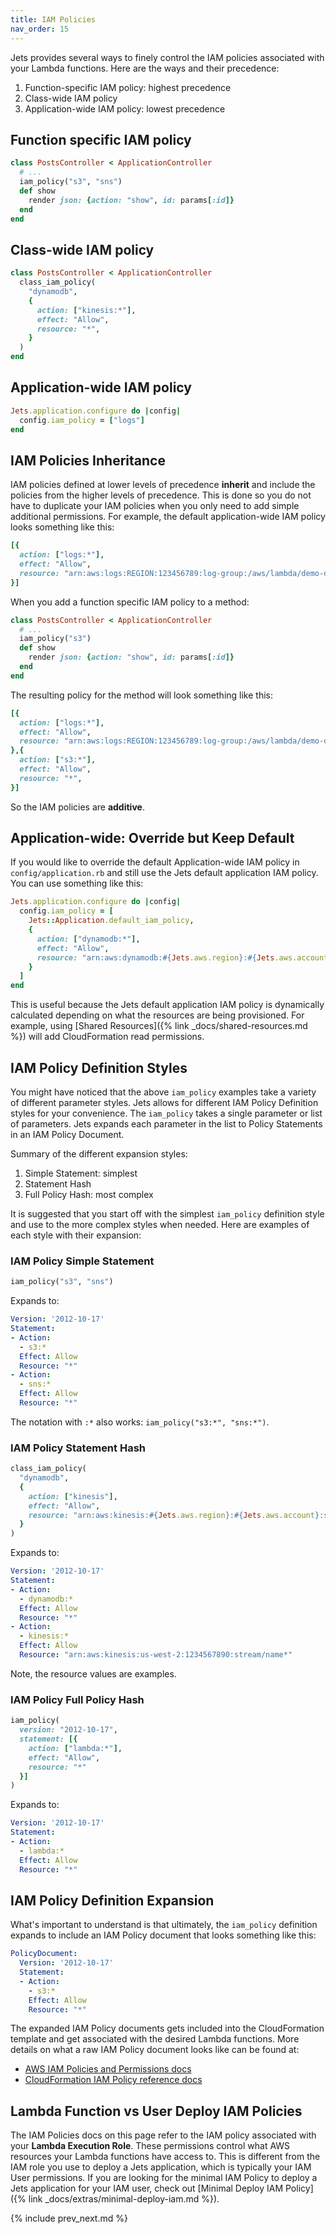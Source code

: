 ```yaml
---
title: IAM Policies
nav_order: 15
---
```


Jets provides several ways to finely control the IAM policies associated with your Lambda functions. Here are the ways and their precedence:

1. Function-specific IAM policy: highest precedence
2. Class-wide IAM policy
3. Application-wide IAM policy: lowest precedence

## Function specific IAM policy

```ruby
class PostsController < ApplicationController
  # ...
  iam_policy("s3", "sns")
  def show
    render json: {action: "show", id: params[:id]}
  end
end
```

## Class-wide IAM policy

```ruby
class PostsController < ApplicationController
  class_iam_policy(
    "dynamodb",
    {
      action: ["kinesis:*"],
      effect: "Allow",
      resource: "*",
    }
  )
end
```

## Application-wide IAM policy

```ruby
Jets.application.configure do |config|
  config.iam_policy = ["logs"]
end
```

## IAM Policies Inheritance

IAM policies defined at lower levels of precedence **inherit** and include the policies from the higher levels of precedence. This is done so you do not have to duplicate your IAM policies when you only need to add simple additional permissions. For example, the default application-wide IAM policy looks something like this:

```ruby
[{
  action: ["logs:*"],
  effect: "Allow",
  resource: "arn:aws:logs:REGION:123456789:log-group:/aws/lambda/demo-dev-*",
}]
```

When you add a function specific IAM policy to a method:

```ruby
class PostsController < ApplicationController
  # ...
  iam_policy("s3")
  def show
    render json: {action: "show", id: params[:id]}
  end
end
```

The resulting policy for the method will look something like this:

```ruby
[{
  action: ["logs:*"],
  effect: "Allow",
  resource: "arn:aws:logs:REGION:123456789:log-group:/aws/lambda/demo-dev-*",
},{
  action: ["s3:*"],
  effect: "Allow",
  resource: "*",
}]
```

So the IAM policies are **additive**.

## Application-wide: Override but Keep Default

If you would like to override the default Application-wide IAM policy in `config/application.rb` and still use the Jets default application IAM policy.  You can use something like this:

```ruby
Jets.application.configure do |config|
  config.iam_policy = [
    Jets::Application.default_iam_policy,
    {
      action: ["dynamodb:*"],
      effect: "Allow",
      resource: "arn:aws:dynamodb:#{Jets.aws.region}:#{Jets.aws.account}:table/#{Jets.project_namespace}-*",
    }
  ]
end
```

This is useful because the Jets default application IAM policy is dynamically calculated depending on what the resources are being provisioned.  For example, using [Shared Resources]({% link _docs/shared-resources.md %}) will add CloudFormation read permissions.

## IAM Policy Definition Styles

You might have noticed that the above `iam_policy` examples take a variety of different parameter styles. Jets allows for different IAM Policy Definition styles for your convenience. The `iam_policy` takes a single parameter or list of parameters.  Jets expands each parameter in the list to Policy Statements in an IAM Policy Document.

Summary of the different expansion styles:

1. Simple Statement: simplest
2. Statement Hash
3. Full Policy Hash: most complex

It is suggested that you start off with the simplest `iam_policy` definition style and use to the more complex styles when needed. Here are examples of each style with their expansion:

### IAM Policy Simple Statement

```ruby
iam_policy("s3", "sns")
```

Expands to:

```yaml
Version: '2012-10-17'
Statement:
- Action:
  - s3:*
  Effect: Allow
  Resource: "*"
- Action:
  - sns:*
  Effect: Allow
  Resource: "*"
```

The notation with `:*` also works: `iam_policy("s3:*", "sns:*")`.

### IAM Policy Statement Hash

```ruby
class_iam_policy(
  "dynamodb",
  {
    action: ["kinesis"],
    effect: "Allow",
    resource: "arn:aws:kinesis:#{Jets.aws.region}:#{Jets.aws.account}:stream/name*",
  }
)
```

Expands to:

```yaml
Version: '2012-10-17'
Statement:
- Action:
  - dynamodb:*
  Effect: Allow
  Resource: "*"
- Action:
  - kinesis:*
  Effect: Allow
  Resource: "arn:aws:kinesis:us-west-2:1234567890:stream/name*"
```

Note, the resource values are examples.

### IAM Policy Full Policy Hash

```ruby
iam_policy(
  version: "2012-10-17",
  statement: [{
    action: ["lambda:*"],
    effect: "Allow",
    resource: "*"
  }]
)
```

Expands to:

```yaml
Version: '2012-10-17'
Statement:
- Action:
  - lambda:*
  Effect: Allow
  Resource: "*"
```

## IAM Policy Definition Expansion

What's important to understand is that ultimately, the `iam_policy` definition expands to include an IAM Policy document that looks something like this:

```yaml
PolicyDocument:
  Version: '2012-10-17'
  Statement:
  - Action:
    - s3:*
    Effect: Allow
    Resource: "*"
```

The expanded IAM Policy documents gets included into the CloudFormation template and get associated with the desired Lambda functions. More details on what a raw IAM Policy document looks like can be found at:

* [AWS IAM Policies and Permissions docs](https://docs.aws.amazon.com/IAM/latest/UserGuide/access_policies.html#access_policies-json)
* [CloudFormation IAM Policy reference docs](https://docs.aws.amazon.com/AWSCloudFormation/latest/UserGuide/aws-resource-iam-policy.html)

## Lambda Function vs User Deploy IAM Policies

The IAM Policies docs on this page refer to the IAM policy associated with your **Lambda Execution Role**. These permissions control what AWS resources your Lambda functions have access to.  This is different from the IAM role you use to deploy a Jets application, which is typically your IAM User permissions. If you are looking for the minimal IAM Policy to deploy a Jets application for your IAM user, check out [Minimal Deploy IAM Policy]({% link _docs/extras/minimal-deploy-iam.md %}).

{% include prev_next.md %}